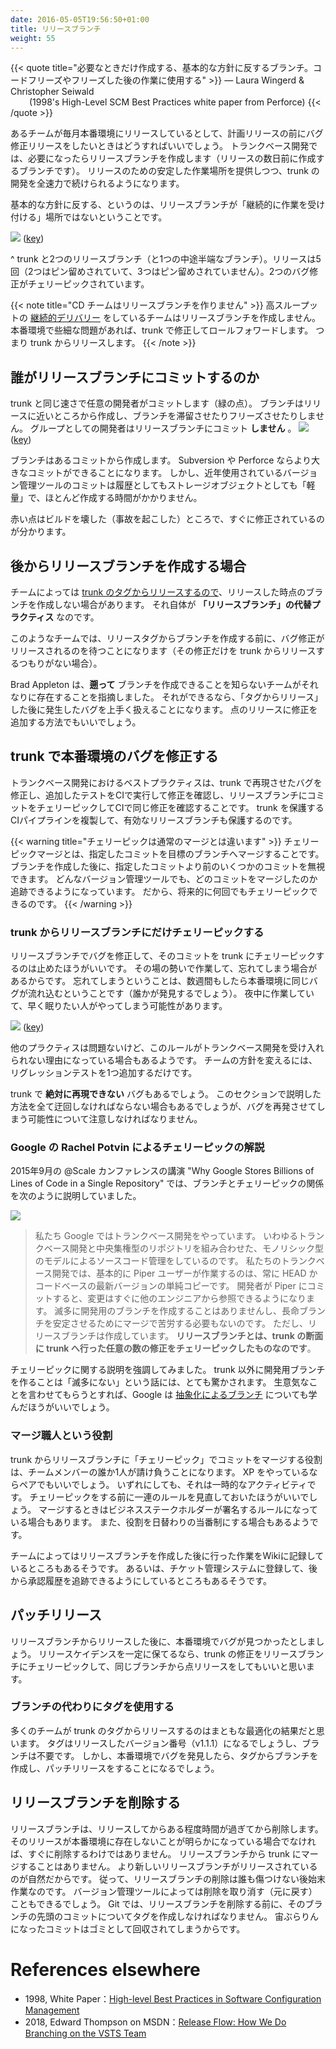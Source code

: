```yaml
---
date: 2016-05-05T19:56:50+01:00
title: リリースブランチ
weight: 55
---
```


<!-- {{< quote title="Branch: only when necessary, on incompatible policy, late, and instead of freeze" >}}
<span>&mdash; Laura Wingerd & Christopher Seiwald</span><br>
<span style="margin-left: 30px">(1998's High-Level SCM Best Practices white paper from Perforce)</span>
{{< /quote >}} -->
{{< quote title="必要なときだけ作成する、基本的な方針に反するブランチ。コードフリーズやフリーズした後の作業に使用する" >}}
<span>&mdash; Laura Wingerd & Christopher Seiwald</span><br>
<span style="margin-left: 30px">(1998's High-Level SCM Best Practices white paper from Perforce)</span>
{{< /quote >}}

<!-- If a team is pushing production releases monthly, then they are also going to have to push bug-fix releases
between planned releases. To facilitate that, it is common for Trunk-Based Development Teams to make a release
branch on a just in time basis - say a few days before the release. That becomes a stable place, given the developers
are still streaming their commits into the trunk at full speed. -->
あるチームが毎月本番環境にリリースしているとして、計画リリースの前にバグ修正リリースをしたいときはどうすればいいでしょう。
トランクベース開発では、必要になったらリリースブランチを作成します（リリースの数日前に作成するブランチです）。
リリースのための安定した作業場所を提供しつつ、trunk の開発を全速力で続けられるようになります。

<!-- The incompatible policy (ref Wingerd & Seiwald above), that the release branch "should not receive continued development work". -->
基本的な方針に反する、というのは、リリースブランチが「継続的に作業を受け付ける」場所ではないということです。

![](branch_for_release.png)
([key](/key/))

<!-- ^ Trunk, two and a half release branches, five releases (two planned, three unplanned), and two cherry-pick bug fixes -->
^ trunk と2つのリリースブランチ（と1つの中途半端なブランチ）。リリースは5回（2つはピン留めされていて、3つはピン留めされていません）。2つのバグ修正がチェリーピックされています。

<!-- {{< note title="CD teams do not do release branches" >}}
High throughput, [Continuous Delivery](/continuous-delivery/) teams can ignore this - if they had a lemon in production, they choose a
roll-forward strategy for solving it, meaning the fix for a bug is in the trunk, and the release to production is from the trunk.
{{< /note >}} -->
{{< note title="CD チームはリリースブランチを作りません" >}}
高スループットの [継続的デリバリー](/continuous-delivery/) をしているチームはリリースブランチを作成しません。
本番環境で些細な問題があれば、trunk で修正してロールフォワードします。
つまり trunk からリリースします。
{{< /note >}}

## 誰がリリースブランチにコミットするのか

<!-- Developers are committing (green dots) at the highest throughput rate to the trunk, and do not slow up or freeze around a
branch-cut or with proximity to a release. Developers as a group are **not** commiting to the release branch (see below). -->
trunk と同じ速さで任意の開発者がコミットします（緑の点）。
ブランチはリリースに近いところから作成し、ブランチを滞留させたりフリーズさせたりしません。
グループとしての開発者はリリースブランチにコミット **しません** 。
![](branch_for_release2.png)
([key](/key/))

<!-- The branch cut itself is a commit. Subversion and Perforce would technically have a bigger commit here, but all
VCS systems in use today would count the commit as 'lightweight' in terms of its impact on the history/storage,
and the time taken to create. -->
ブランチはあるコミットから作成します。
Subversion や Perforce ならより大きなコミットができることになります。
しかし、近年使用されているバージョン管理ツールのコミットは履歴としてもストレージオブジェクトとしても「軽量」で、ほとんど作成する時間がかかりません。

<!-- That red dot is an accidental build break that was fixed (somehow) soon after. -->
赤い点はビルドを壊した（事故を起こした）ところで、すぐに修正されているのが分かります。

## 後からリリースブランチを作成する場合

<!-- Some teams [release from a tag on the trunk](/release-from-trunk/) and do not create a branch at that time. That in
itself is **an alternate practice to this one, "branch for release"**. -->
チームによっては [trunk のタグからリリースするので](/release-from-trunk/)、リリースした時点のブランチを作成しない場合があります。
それ自体が **「リリースブランチ」の代替プラクティス** なのです。

<!-- Those teams wait for a bug that needs fixing for a released, before creating a branch from the release tag (if they are
not going to just issue another release from the trunk).   -->
このようなチームでは、リリースタグからブランチを作成する前に、バグ修正がリリースされるのを待つことになります（その修正だけを trunk からリリースするつもりがない場合）。

<!-- Brad Appleton points out that many do not realize that branches can be created **retroactively**. That is taken advantage
of here in the case of bugs after "release from a tag", or even changes for point releases. -->
Brad Appleton は、**遡って** ブランチを作成できることを知らないチームがそれなりに存在することを指摘しました。
それができるなら、「タグからリリース」した後に発生したバグを上手く扱えることになります。
点のリリースに修正を追加する方法でもいいでしょう。

## trunk で本番環境のバグを修正する

<!-- The best practice for Trunk-Based Development teams is to reproduce the bug on the trunk, fix it there with a test,
watch that be verified by the CI server, then cherry-pick that to the release branch and wait for a CI server
focusing on the release branch to verify it there too. Yes, the CI pipeline that guards the trunk is going to
be duplicated to guard active release branches too. -->
トランクベース開発におけるベストプラクティスは、trunk で再現させたバグを修正し、追加したテストをCIで実行して修正を確認し、リリースブランチにコミットをチェリーピックしてCIで同じ修正を確認することです。
trunk を保護するCIパイプラインを複製して、有効なリリースブランチも保護するのです。

<!-- {{< warning title="A cherry-pick is not a regular merge" >}}
A cherry-pick merge takes a specific commit (or commits) and merges that to the destination branch. It skips
one or more commits that happened before it, but after the branch was cut. All VCS tools track which commits
 have been merged and which ones not, so you can do more cherry picks later.
{{< /warning >}} -->
{{< warning title="チェリーピックは通常のマージとは違います" >}}
チェリーピックマージとは、指定したコミットを目標のブランチへマージすることです。
ブランチを作成した後に、指定したコミットより前のいくつかのコミットを無視できます。
どんなバージョン管理ツールでも、どのコミットをマージしたのか追跡できるようになっています。
だから、将来的に何回でもチェリーピックできるのです。
{{< /warning >}}

### trunk からリリースブランチにだけチェリーピックする

<!-- You should not fix bugs on the release branch in the expectation of cherry-picking them back to the trunk.
Why? Well in case you forget to do that in the heat of the moment. Forgetting means a regression in production some
weeks later (and someone getting fired). It can happen if things are being fixed in the night by a tired developer who
wants to get back to bed. -->
リリースブランチでバグを修正して、そのコミットを trunk にチェリーピックするのは止めたほうがいいです。
その場の勢いで作業して、忘れてしまう場合があるからです。
忘れてしまうということは、数週間もしたら本番環境に同じバグが流れ込むということです（誰かが発見するでしょう）。
夜中に作業していて、早く眠りたい人がやってしまう可能性があります。

![](branch_for_release3.png)
([key](/key/))

<!-- This rule for Trunk Based Development remains difficult to accept, even within teams practicing everything else about
Trunk-Based Development. It takes just one regression though for a policy change to be made for the team. -->
他のプラクティスは問題ないけど、このルールがトランクベース開発を受け入れられない理由になっている場合もあるようです。
チームの方針を変えるには、リグレッションテストを1つ追加するだけです。

<!-- Of course, sometimes you **absolutely cannot** reproduce the bug on trunk. In that case you have to do it the other way round, despite
everything mentioned above, but understand you have introduced risk of regression. -->
trunk で **絶対に再現できない** バグもあるでしょう。
このセクションで説明した方法を全て迂回しなければならない場合もあるでしょうが、バグを再発させてしまう可能性について注意しなければなりません。

### Google の Rachel Potvin によるチェリーピックの解説

<!-- In a talk at the @Scale conference in Sept 2015, "Why Google Stores Billions of Lines of Code in a Single Repository",
there was a slide that depicts cherry-picks in a branch diagram: -->
2015年9月の @Scale カンファレンスの講演 "Why Google Stores Billions of Lines of Code in a Single Repository" では、ブランチとチェリーピックの関係を次のように説明していました。

![](atscale.png)

<!-- The presenter, Rachel Potvin, said (14 mins in): -->

<!-- "So at Google we do what's called Trunk-Based Development. I should note that it is the combination of Trunk-Based Development with a centralized repository that really defines the monolithic model of source code management. So
what Trunk-Based Development means for us that typically Piper users all work from HEAD or a single copy of the most recent version of the codebase. When developers commit to Piper their changes are immediately visible and usable by other engineers. Branching for development at Google is exceedingly rare and Trunk-Based Development is beneficial partly because you avoid the painful merges that often occur when you need to reconcile long lived branches.  Branches however are used for releases. **So a release branch is typically a snapshot from trunk with an 
optional number of cherry picks that are developed on trunk and then pulled into the branch**." -->
> 私たち Google ではトランクベース開発をやっています。
> いわゆるトランクベース開発と中央集権型のリポジトリを組み合わせた、モノリシック型のモデルによるソースコード管理をしているのです。
> 私たちのトランクベース開発では、基本的に Piper ユーザーが作業するのは、常に HEAD かコードベースの最新バージョンの単純コピーです。
> 開発者が Piper にコミットすると、変更はすぐに他のエンジニアから参照できるようになります。
> 滅多に開発用のブランチを作成することはありませんし、長命ブランチを安定させるためにマージで苦労する必要もないのです。
> ただし、リリースブランチは作成しています。
> **リリースブランチとは、trunk の断面に trunk へ行った任意の数の修正をチェリーピックしたものなのです**。

<!-- We've bolded the cherry-pick bit ourselves.  Readers with beady eyes will note that Rachel alludes to
dev branches other than trunk for 'rare' reasons. We may cheekily suggest that Google should learn a little more about [Branch by Abstraction](/branch-by-abstraction/). -->
チェリーピックに関する説明を強調してみました。
trunk 以外に開発用ブランチを作ることは「滅多にない」という話には、とても驚かされます。
生意気なことを言わせてもらうとすれば、Google は [抽象化によるブランチ](/branch-by-abstraction/) についても学んだほうがいいでしょう。

### マージ職人という役割

<!-- The process of merging commits from trunk to the release branch using 'cherry pick' is a role for a single developer
in a team. Or dev pair, if you are doing Extreme Programming. Even then, it is a part time activity. The dev or pair
probably needs to police a list of rules before doing the cherry pick. Rules like which business representative
signed off on the merge. Perhaps the role should also rotate each day. -->
trunk からリリースブランチに「チェリーピック」でコミットをマージする役割は、チームメンバーの誰か1人が請け負うことになります。
XP をやっているならペアでもいいでしょう。
いずれにしても、それは一時的なアクティビティです。
チェリーピックをする前に一連のルールを見直しておいたほうがいいでしょう。
マージするときはビジネスステークホルダーが署名するルールになっている場合もあります。
また、役割を日替わりの当番制にする場合もあるようです。

<!-- Some teams update a wiki to audit what made it to the release branch after branch cut, and some use ticket system as
this by its nature interrupting and requiring of an audit trail of approvals. -->
チームによってはリリースブランチを作成した後に行った作業をWikiに記録しているところもあるそうです。
あるいは、チケット管理システムに登録して、後から承認履歴を追跡できるようにしているところもあるそうです。

## パッチリリース

<!-- It could be that your team has pushed a release out from a release branch, and now has a bug to remediate in
production. If the release cadence suits it, a cherry-pick of a bug fix from the trunk to the release branch
and a point release from the same branch is fine. -->
リリースブランチからリリースした後に、本番環境でバグが見つかったとしましょう。
リリースケイデンスを一定に保てるなら、trunk の修正をリリースブランチにチェリーピックして、同じブランチから点リリースをしてもいいと思います。

### ブランチの代わりにタグを使用する

<!-- Releasing from a tag on the trunk is a decent optimization for many teams, if possible. The tag could be numbered for
the release (say v1.1.1), and the branch can be avoided completely. Perhaps if there is a bug in production and a branch
is retroactively created from that tag, and the patch release (see above) can happen from there. -->
多くのチームが trunk のタグからリリースするのはまともな最適化の結果だと思います。
タグはリリースしたバージョン番号（v1.1.1）になるでしょうし、ブランチは不要です。
しかし、本番環境でバグを発見したら、タグからブランチを作成し、パッチリリースをすることになるでしょう。

## リリースブランチを削除する

<!-- Release branches are deleted some time after release activity from them ceases. Not immediately, but when it is clear release is no longer in production. Release branches are NOT merged back into trunk.
That is usually when releases from succeeding release branches have gone live. This is a
harmless tidying activity - branches can be undeleted again easily enough in all VCS choices. In git, a tag needs to be created from the released commit before deleting the release branch, since dangling commits will be garbage collected. -->
リリースブランチは、リリースしてからある程度時間が過ぎてから削除します。
そのリリースが本番環境に存在しないことが明らかになっている場合でなければ、すぐに削除するわけではありません。
リリースブランチから trunk にマージすることはありません。
より新しいリリースブランチがリリースされているのが自然だからです。
従って、リリースブランチの削除は誰も傷つけない後始末作業なのです。
バージョン管理ツールによっては削除を取り消す（元に戻す）こともできるでしょう。
Git では、リリースブランチを削除する前に、そのブランチの先頭のコミットについてタグを作成しなければなりません。
宙ぶらりんになったコミットはゴミとして回収されてしまうからです。

# References elsewhere

<!-- <a id="showHideRefs" href="javascript:toggleRefs();">show references</a>

<div>
    <table style="border: 0; box-shadow: none">
        <tr>
            <td style="padding: 2px" valign="top">1998, White Paper</td>
        </tr>
        <tr>
            <td style="border-top: 0px; padding: 2px" valign="top"><a href="https://www.perforce.com/sites/default/files/pdf/perforce-best-practices.pdf">High-level Best Practices in Software Configuration Management</a></td>
        </tr>
    </table>
    <table style="border: 0; box-shadow: none">
        <tr>
            <td style="padding: 2px" valign="top">2018, Edward Thompson on MSDN</td>
        </tr>
        <tr>
            <td style="border-top: 0px; padding: 2px" valign="top"><a href="https://blogs.msdn.microsoft.com/devops/2018/04/19/release-flow-how-we-do-branching-on-the-vsts-team/">Release Flow: How We Do Branching on the VSTS Team</a></td>
        </tr>
    </table>
</div> -->

- 1998, White Paper：[High-level Best Practices in Software Configuration Management](https://www.perforce.com/sites/default/files/pdf/perforce-best-practices.pdf)
- 2018, Edward Thompson on MSDN：[Release Flow: How We Do Branching on the VSTS Team](https://blogs.msdn.microsoft.com/devops/2018/04/19/release-flow-how-we-do-branching-on-the-vsts-team/)
